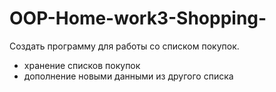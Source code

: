 # OOP-Home-work3-Shopping-
Создать программу для работы со списком покупок.
+ хранение списков покупок
+ дополнение новыми данными из другого списка
